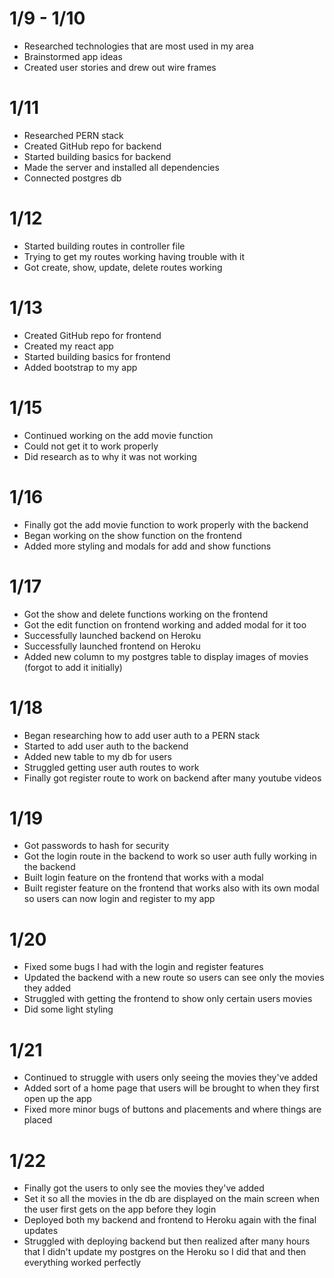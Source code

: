 # 1/9 - 1/10
- Researched technologies that are most used in my area
- Brainstormed app ideas
- Created user stories and drew out wire frames
# 1/11
- Researched PERN stack
- Created GitHub repo for backend
- Started building basics for backend
- Made the server and installed all dependencies
- Connected postgres db
# 1/12
- Started building routes in controller file
- Trying to get my routes working having trouble with it
- Got create, show, update, delete routes working
# 1/13
- Created GitHub repo for frontend
- Created my react app
- Started building basics for frontend
- Added bootstrap to my app
# 1/15
- Continued working on the add movie function
- Could not get it to work properly
- Did research as to why it was not working
# 1/16
- Finally got the add movie function to work properly with the backend
- Began working on the show function on the frontend
- Added more styling and modals for add and show functions
# 1/17
- Got the show and delete functions working on the frontend
- Got the edit function on frontend working and added modal for it too
- Successfully launched backend on Heroku
- Successfully launched frontend on Heroku
- Added new column to my postgres table to display images of movies (forgot to add it initially)
# 1/18
- Began researching how to add user auth to a PERN stack
- Started to add user auth to the backend
- Added new table to my db for users
- Struggled getting user auth routes to work
- Finally got register route to work on backend after many youtube videos
# 1/19
- Got passwords to hash for security
- Got the login route in the backend to work so user auth fully working in the backend
- Built login feature on the frontend that works with a modal
- Built register feature on the frontend that works also with its own modal so users can now login and register to my app
# 1/20
- Fixed some bugs I had with the login and register features
- Updated the backend with a new route so users can see only the movies they added
- Struggled with getting the frontend to show only certain users movies
- Did some light styling
# 1/21
- Continued to struggle with users only seeing the movies they've added
- Added sort of a home page that users will be brought to when they first open up the app
- Fixed more minor bugs of buttons and placements and where things are placed
# 1/22
- Finally got the users to only see the movies they've added
- Set it so all the movies in the db are displayed on the main screen when the user first gets on the app before they login
- Deployed both my backend and frontend to Heroku again with the final updates
- Struggled with deploying backend but then realized after many hours that I didn't update my postgres on the Heroku so I did that and then everything worked perfectly
